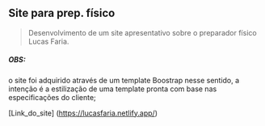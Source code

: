 <h2> Site para prep. físico </h2>
<blockquote>Desenvolvimento de um site apresentativo sobre o preparador físico Lucas Faria. </blockquote>
<h5>OBS:</h5> o site foi adquirido através de um template Boostrap nesse sentido, a intenção é a estilização de uma template pronta com base nas especificações do cliente;

[Link_do_site] (https://lucasfaria.netlify.app/) 
